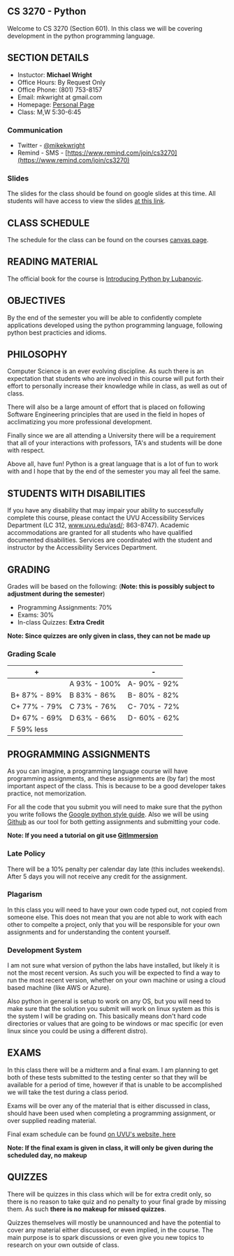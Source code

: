 CS 3270 - Python
---------------------------------------------------------

Welcome to CS 3270 (Section 601).  In this class we will be covering development in 
the python programming language.  

## SECTION DETAILS

* Instuctor: __Michael Wright__
* Office Hours: By Request Only
* Office Phone: (801) 753-8157
* Email: mkwright at gmail.com
* Homepage: [Personal Page](http://www.mikewright.me)
* Class: M,W 5:30-6:45

### Communication

* Twitter - [@mikekwright](https://twitter.com/mikekwright)    
* Remind - SMS - [https://www.remind.com/join/cs3270](https://www.remind.com/join/cs3270)    

### Slides

The slides for the class should be found on google slides at this time.  All students will have access to view the
slides [at this link](https://drive.google.com/drive/folders/0B8EInRKkbjikeW5qWFNzLU9FVEE?usp=sharing).     


## CLASS SCHEDULE

The schedule for the class can be found on the courses [canvas page](https://uvu.instructure.com/courses/427573).   

## READING MATERIAL

The official book for the course is [Introducing Python by Lubanovic](https://www.amazon.com/Introducing-Python-Modern-Computing-Packages/dp/1449359361).     

## OBJECTIVES

By the end of the semester you will be able to confidently complete applications developed
using the python programming language, following python best practicies and idioms.   

## PHILOSOPHY

Computer Science is an ever evolving discipline.  As such there is an expectation that students
who are involved in this course will put forth their effort to personally increase their knowledge
while in class, as well as out of class.   

There will also be a large amount of effort that is
placed on following Software Engineering principles that are used in the field in hopes of 
acclimatizing you more professional development.    

Finally since we are all attending a University there will be a requirement that all of your
interactions with professors, TA's and students will be done with respect.   

Above all, have fun!  Python is a great language that is a lot of fun to work with and I 
hope that by the end of the semester you may all feel the same.    

## STUDENTS WITH DISABILITIES 

If you have any disability that may impair your ability to successfully complete this course,
please contact the UVU Accessibility Services Department (LC 312, www.uvu.edu/asd/; 863-8747).
Academic accommodations are granted for all students who have qualified documented disabilities.
Services are coordinated with the student and instructor by the Accessibility Services Department.    

## GRADING

Grades will be based on the following: (**Note: this is possibly subject to adjustment during the semester**)    

* Programming Assignments: 70%   
* Exams: 30%   
* In-class Quizzes: __Extra Credit__   

**Note: Since quizzes are only given in class, they can not be made up**    

### Grading Scale

|      +       |               |       -      |
| ------------ | ------------- | ------------ |
|              | A  93% - 100% | A- 90% - 92% |
| B+ 87% - 89% | B  83% - 86%  | B- 80% - 82% |
| C+ 77% - 79% | C  73% - 76%  | C- 70% - 72% |
| D+ 67% - 69% | D  63% - 66%  | D- 60% - 62% |
| F  59% less  |               |              |

## PROGRAMMING ASSIGNMENTS

As you can imagine, a programming language course will have programming assignments, and these
assignments are (by far) the most important aspect of the class.  This is because to be a good
developer takes practice, not memorization.   

For all the code that you submit you will need to make sure that the python you write follows the
[Google python style guide](https://google.github.io/styleguide/pyguide.html).  Also we will be 
using [Github](https://www.github.com) as our tool for both getting assignments and submitting
your code.  

**Note: If you need a tutorial on git use [GitImmersion](http://gitimmersion.com/)**    

### Late Policy

There will be a 10% penalty per calendar day late (this includes weekends). After 5 days you will not
receive any credit for the assignment.  

### Plagarism

In this class you will need to have your own code typed out, not copied from someone else.  This does
not mean that you are not able to work with each other to compelte a project, only that you will be
responsible for your own assignments and for understanding the content yourself.  

### Development System

I am not sure what version of python the labs have installed, but likely it is not the most recent
version.  As such you will be expected to find a way to run the most recent version, whether on your
own machine or using a cloud based machine (like AWS or Azure).   

Also python in general is setup to work on any OS, but you will need to make sure that the solution
you submit will work on linux system as this is the system I will be grading on.  This basically means
don't hard code directories or values that are going to be windows or mac specific (or even linux
since you could be using a different distro).    

## EXAMS

In this class there will be a midterm and a final exam.  I am planning to get both of these tests
submitted to the testing center so that they will be available for a period of time, however if that
is unable to be accomplished we will take the test during a class period.   

Exams will be over any of the material that is either discussed in class, should have been used when
completing a programming assignment, or over supplied reading material.   

Final exam schedule can be found [on UVU's website, here](https://www.uvu.edu/asc/exam_schedule.html)    

**Note: If the final exam is given in class, it will only be given during the scheduled day, no makeup**    

## QUIZZES

There will be quizzes in this class which will be for extra credit only, so there is no reason to take
quiz and no penalty to your final grade by missing them.  As such **there is no makeup for missed quizzes**.   

Quizzes themselves will mostly be unannounced and have the potential to cover any material either discussed,
or even implied, in the course.  The main purpose is to spark discussions or even give you new topics 
to research on your own outside of class.   
